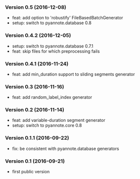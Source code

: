 ### Version 0.5 (2016-12-08)

  - feat: add option to 'robustify' FileBasedBatchGenerator
  - setup: switch to pyannote.database 0.8

### Version 0.4.2 (2016-12-05)

  - setup: switch to pyannote.database 0.7.1
  - feat: skip files for which preprocessing fails

### Version 0.4.1 (2016-11-24)

  - feat: add min_duration support to sliding segments generator

### Version 0.3 (2016-11-16)

  - feat: add random_label_index generator

### Version 0.2 (2016-11-14)

  - feat: add variable-duration segment generator
  - setup: switch to pyannote.core 0.8

### Version 0.1.1 (2016-09-22)

  - fix: be consistent with pyannote.database generators

### Version 0.1 (2016-09-21)

  - first public version
